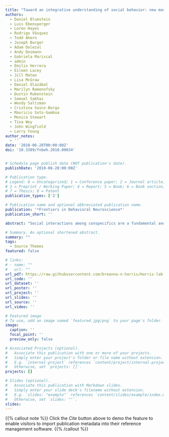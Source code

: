 ```yaml
---
title: "Toward an integrative understanding of social behavior: new models and new opportunities"
authors:
  - Daniel Blumstein
  - Luis Ebensperger
  - Loren Hayes
  - Rodrigo Vásquez
  - Todd Ahern
  - Joseph Burger
  - Adam Dolezal
  - Andy Dosmann
  - Gabriela Mariscal
  - admin
  - Emilio Herrera
  - Eileen Lacey
  - Jill Mateo
  - Lisa McGraw
  - Daniel Olazábal
  - Marilyn Ramenofsky
  - Dustin Rubenstein
  - Samuel Sakhai
  - Wendy Saltzman
  - Cristina Sainz-Borgo
  - Mauricio Soto-Gamboa
  - Monica Stewart
  - Tina Wey
  - John Wingfield
  - Larry Young
author_notes:
  - ''
date: '2010-06-28T00:00:00Z'
doi: '10.3389/fnbeh.2010.00034'


# Schedule page publish date (NOT publication's date).
publishDate: '2010-06-28:00:00Z'

# Publication type.
# Legend: 0 = Uncategorized; 1 = Conference paper; 2 = Journal article;
# 3 = Preprint / Working Paper; 4 = Report; 5 = Book; 6 = Book section;
# 7 = Thesis; 8 = Patent
publication_types: ['2']

# Publication name and optional abbreviated publication name.
publication: '*Frontiers in Behavioral Neuroscience*'
publication_short: ''

abstract: "Social interactions among conspecifics are a fundamental and adaptively significant component of the biology of numerous species. Such interactions give rise to group living as well as many of the complex forms of cooperation and conflict that occur within animal groups. Although previous conceptual models have focused on the ecological causes and fitness consequences of variation in social interactions, recent developments in endocrinology, neuroscience, and molecular genetics offer exciting opportunities to develop more integrated research programs that will facilitate new insights into the physiological causes and consequences of social variation. Here, we propose an integrative framework of social behavior that emphasizes relationships between ultimate-level function and proximate-level mechanism, thereby providing a foundation for exploring the full diversity of factors that underlie variation in social interactions, and ultimately sociality. In addition to identifying new model systems for the study of human psychopathologies, this framework provides a mechanistic basis for predicting how social behavior will change in response to environmental variation. We argue that the study of non-model organisms is essential for implementing this integrative model of social behavior because such species can be studied simultaneously in the lab and field, thereby allowing integration of rigorously controlled experimental manipulations with detailed observations of the ecological contexts in which interactions among conspecifics occur."

# Summary. An optional shortened abstract.
summary: ""
tags:
  - Source Themes
featured: false

# links:
# - name: ""
#   url: ""
url_pdf: https://raw.githubusercontent.com/breanna-n-harris/Harris-lab-website/4637b39d1a059c4745c7ac32c3d725be6e75c387/content/publication/Blumstein_etal_2010_Toward_an_integrative_understanding_of_social_behavior/Blumstein_etal_2010_Toward_an_integrative_understanding_of_social_behavior.pdf
url_code: ''
url_dataset: ''
url_poster: ''
url_project: ''
url_slides: ''
url_source: ''
url_video: ''

# Featured image
# To use, add an image named `featured.jpg/png` to your page's folder.
image:
  caption: ''
  focal_point: ''
  preview_only: false

# Associated Projects (optional).
#   Associate this publication with one or more of your projects.
#   Simply enter your project's folder or file name without extension.
#   E.g. `internal-project` references `content/project/internal-project/index.md`.
#   Otherwise, set `projects: []`.
projects: []

# Slides (optional).
#   Associate this publication with Markdown slides.
#   Simply enter your slide deck's filename without extension.
#   E.g. `slides: "example"` references `content/slides/example/index.md`.
#   Otherwise, set `slides: ""`.
slides:
---
```


{{% callout note %}}
Click the _Cite_ button above to demo the feature to enable visitors to import publication metadata into their reference management software.
{{% /callout %}}
